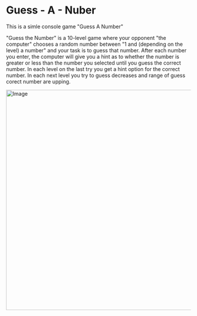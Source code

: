# Guess - A - Nuber
This is a simle console game "Guess A  Number"


"Guess the Number" is a 10-level game where your opponent "the computer" chooses a random number between "1 and (depending on the level) a number" and your task is to guess that number. After each number you enter, the computer will give you a hint as to whether the number is greater or less than the number you selected until you guess the correct number. In each level on the last try you get a hint option for the correct number. In each next level you try to guess decreases and range of guess corect number are upping.

<img alt="Image" width="600px" src="https://www.teachwithict.com/uploads/5/5/8/2/5582303/published/guess-the-number.png?1611311296" />
